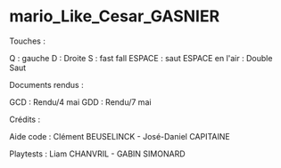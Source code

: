 # mario_Like_Cesar_GASNIER

Touches :

Q : gauche
D : Droite
S : fast fall
ESPACE : saut
ESPACE en l'air : Double Saut


Documents rendus : 

GCD : Rendu/4 mai
GDD : Rendu/7 mai



Crédits : 

Aide code : Clément BEUSELINCK - José-Daniel CAPITAINE

Playtests : Liam CHANVRIL - GABIN SIMONARD
